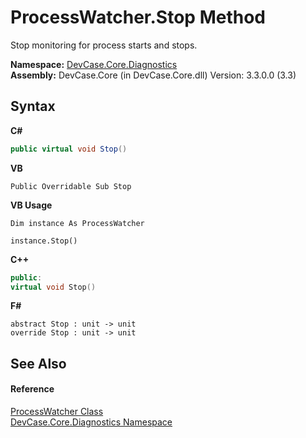 # ProcessWatcher.Stop Method 
 

Stop monitoring for process starts and stops.

**Namespace:**&nbsp;<a href="N_DevCase_Core_Diagnostics">DevCase.Core.Diagnostics</a><br />**Assembly:**&nbsp;DevCase.Core (in DevCase.Core.dll) Version: 3.3.0.0 (3.3)

## Syntax

**C#**<br />
``` C#
public virtual void Stop()
```

**VB**<br />
``` VB
Public Overridable Sub Stop
```

**VB Usage**<br />
``` VB Usage
Dim instance As ProcessWatcher

instance.Stop()
```

**C++**<br />
``` C++
public:
virtual void Stop()
```

**F#**<br />
``` F#
abstract Stop : unit -> unit 
override Stop : unit -> unit 
```


## See Also


#### Reference
<a href="T_DevCase_Core_Diagnostics_ProcessWatcher">ProcessWatcher Class</a><br /><a href="N_DevCase_Core_Diagnostics">DevCase.Core.Diagnostics Namespace</a><br />